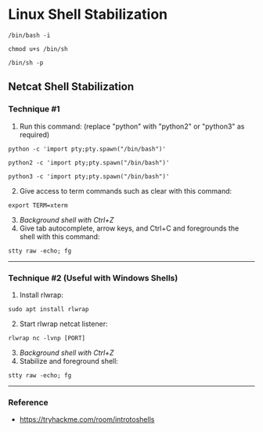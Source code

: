 # Linux Shell Stabilization

```
/bin/bash -i
```
```
chmod u+s /bin/sh
```
```
/bin/sh -p
```

## Netcat Shell Stabilization

### Technique #1
1. Run this command: (replace "python" with "python2" or "python3" as required)
```
python -c 'import pty;pty.spawn("/bin/bash")'
```
```
python2 -c 'import pty;pty.spawn("/bin/bash")'
```
```
python3 -c 'import pty;pty.spawn("/bin/bash")'
```
2. Give access to term commands such as clear with this command:
```
export TERM=xterm
```
3. *Background shell with Ctrl+Z*
4. Give tab autocomplete, arrow keys, and Ctrl+C and foregrounds the shell with this command:
```
stty raw -echo; fg
```
*******************************************************************************
### Technique #2 (Useful with Windows Shells)
1. Install rlwrap:
```
sudo apt install rlwrap
```
2. Start rlwrap netcat listener:
```
rlwrap nc -lvnp [PORT]
```
3. *Background shell with Ctrl+Z*
4. Stabilize and foreground shell:
```
stty raw -echo; fg
```
*******************************************************************************

### Reference

* https://tryhackme.com/room/introtoshells
